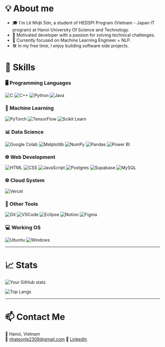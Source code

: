 # 💡 About me

- 🎓 I'm Lê Nhật Sơn, a student of HEDSPI Program (Vietnam - Japan IT program) at Hanoi University Of Science and Technology.
- 💼 Motivated developer with a passion for solving technical challenges.
- 🎯 Currently focused on Machine Learning Engineer + NLP.
- 🛠️ In my free time, I enjoy building software side projects.

# 🧠 Skills

### 🖥️ Programming Languages  
![C](https://img.shields.io/badge/C-00599C?style=flat-square&logo=c&logoColor=white)
![C++](https://img.shields.io/badge/C++-00599C?style=flat-square&logo=c%2B%2B&logoColor=white)
![Python](https://img.shields.io/badge/Python-yellow?style=flat-square&logo=python)
![Java](https://img.shields.io/badge/Java-orange?style=flat-square&logo=java)

### 🤖 Machine Learning  
![PyTorch](https://img.shields.io/badge/PyTorch-EE4C2C?style=flat-square&logo=pytorch&logoColor=white)
![TensorFlow](https://img.shields.io/badge/TensorFlow-FF6F00?style=flat-square&logo=tensorflow&logoColor=white)
![Scikit Learn](https://img.shields.io/badge/Scikit--Learn-F7931E?style=flat-square&logo=scikit-learn&logoColor=white)

### 📊 Data Science
![Google Colab](https://img.shields.io/badge/Google%20Colab-F9AB00?logo=googlecolab&logoColor=fff)
![Matplotlib](https://custom-icon-badges.demolab.com/badge/Matplotlib-71D291?logo=matplotlib&logoColor=fff)
![NumPy](https://img.shields.io/badge/NumPy-4DABCF?logo=numpy&logoColor=fff)
![Pandas](https://img.shields.io/badge/Pandas-150458?logo=pandas&logoColor=fff)
![Power BI](https://custom-icon-badges.demolab.com/badge/Power%20BI-F1C912?logo=power-bi&logoColor=fff)

### 🌐 Web Development  
![HTML](https://img.shields.io/badge/HTML5-E34F26?style=flat-square&logo=html5&logoColor=white)
![CSS](https://img.shields.io/badge/CSS3-1572B6?style=flat-square&logo=css3&logoColor=white)
![JavaScript](https://img.shields.io/badge/JavaScript-F7DF1E?style=flat-square&logo=javascript&logoColor=black)
![Postgres](https://img.shields.io/badge/Postgres-%23316192.svg?logo=postgresql&logoColor=white)
![Supabase](https://img.shields.io/badge/Supabase-3FCF8E?logo=supabase&logoColor=fff)
![MySQL](https://img.shields.io/badge/MySQL-4479A1?logo=mysql&logoColor=fff)

### 🌐 Cloud System
![Vercel](https://img.shields.io/badge/Vercel-%23000000.svg?logo=vercel&logoColor=white)

### 🔧 Other Tools  
![Git](https://img.shields.io/badge/Git-F05032?style=flat-square&logo=git&logoColor=white)
![VSCode](https://img.shields.io/badge/VSCode-007ACC?style=flat-square&logo=visual-studio-code&logoColor=white)
![Eclipse](https://img.shields.io/badge/Eclipse-2C2255?style=flat-square&logo=eclipse&logoColor=white)
![Notion](https://img.shields.io/badge/Notion-000000?style=flat-square&logo=notion&logoColor=white)
![Figma](https://img.shields.io/badge/Figma-F24E1E?style=flat-square&logo=figma&logoColor=white)

### 💻 Working OS  
![Ubuntu](https://img.shields.io/badge/Ubuntu-E95420?style=flat-square&logo=ubuntu&logoColor=white)
![Windows](https://img.shields.io/badge/Windows-0078D6?style=flat-square&logo=windows&logoColor=white)

---

# 📈 Stats

![Your GitHub stats](https://github-readme-stats.vercel.app/api?username=nhatsonle&show_icons=true&theme=github_dark&count_private=true)

![Top Langs](https://github-readme-stats.vercel.app/api/top-langs/?username=nhatsonle&layout=compact&theme=github_dark)

---

# 📫 Contact Me

📍 Hanoi, Vietnam    
📧 nhatsonle2309@gmail.com
🔗 [LinkedIn](https://www.linkedin.com/in/nh%E1%BA%ADt-s%C6%A1n-l%C3%AA-b15185265/)
